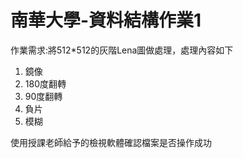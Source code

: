 # 南華大學-資料結構作業1
作業需求:將512*512的灰階Lena圖做處理，處理內容如下
1) 鏡像
2) 180度翻轉
3) 90度翻轉
4) 負片
5) 模糊

使用授課老師給予的檢視軟體確認檔案是否操作成功

